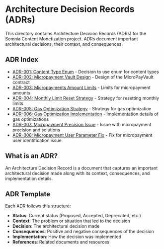 # Architecture Decision Records (ADRs)

This directory contains Architecture Decision Records (ADRs) for the Somnia Content Monetization project. ADRs document important architectural decisions, their context, and consequences.

## ADR Index

- [ADR-001: Content Type Enum](./001-content-type-enum.md) - Decision to use enum for content types
- [ADR-002: Micropayment Vault Design](./002-micropayment-vault-design.md) - Design of the MicroPayVault contract
- [ADR-003: Micropayments Amount Limits](./003-micropayments-amount-limits.md) - Limits for micropayment amounts
- [ADR-004: Monthly Limit Reset Strategy](./004-monthly-limit-reset-strategy.md) - Strategy for resetting monthly limits
- [ADR-005: Gas Optimization Strategy](./005-gas-optimization-strategy.md) - Strategy for gas optimization
- [ADR-006: Gas Optimization Implementation](./006-gas-optimization-implementation.md) - Implementation details of gas optimizations
- [ADR-007: Micropayment Precision Issue](./007-micropayment-precision-issue.md) - Issue with micropayment precision and solutions
- [ADR-008: Micropayment User Parameter Fix](./008-micropayment-user-parameter-fix.md) - Fix for micropayment user identification issue

## What is an ADR?

An Architecture Decision Record is a document that captures an important architectural decision made along with its context, consequences, and implementation details.

## ADR Template

Each ADR follows this structure:
- **Status**: Current status (Proposed, Accepted, Deprecated, etc.)
- **Context**: The problem or situation that led to the decision
- **Decision**: The architectural decision made
- **Consequences**: Positive and negative consequences of the decision
- **Implementation**: How the decision was implemented
- **References**: Related documents and resources

